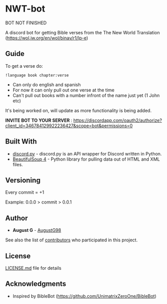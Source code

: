 # NWT-bot

BOT NOT FINISHED 

A discord bot for getting Bible verses from the The New World Translation (https://wol.jw.org/en/wol/binav/r1/lp-e)


## Guide

To get a verse do:

`!language book chapter:verse`

* Can only do english and spanish
* For now it can only pull out one verse at the time 
* Can't pull out books with a number infront of the name just yet (1 John etc)


It's being worked on, will update as more functionality is being added.

**INVITE BOT TO YOUR SERVER** : https://discordapp.com/oauth2/authorize?client_id=346784129922236427&scope=bot&permissions=0



## Built With

* [discord.py](https://github.com/Rapptz/discord.py) - discord.py is an API wrapper for Discord written in Python.
* [BeautifulSoup 4](https://www.crummy.com/software/BeautifulSoup/bs4/doc/) - Python library for pulling data out of HTML and XML files.


## Versioning


Every commit = +1

Example:
0.0.0 > commit > 0.0.1


## Author


* **August G** - [AugustG98](https://github.com/AugustG98)

See also the list of [contributors](https://github.com/your/project/contributors) who participated in this project.


## License

[LICENSE.md](LICENSE.md) file for details


## Acknowledgments

* Inspired by BibleBot (https://github.com/UnimatrixZeroOne/BibleBot)

